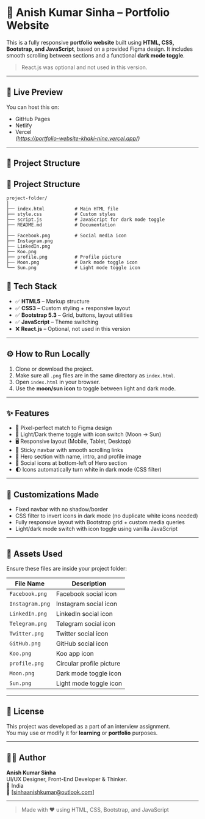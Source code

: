 # 💼 Anish Kumar Sinha – Portfolio Website

This is a fully responsive **portfolio website** built using **HTML, CSS, Bootstrap, and JavaScript**, based on a provided Figma design. It includes smooth scrolling between sections and a functional **dark mode toggle**.

> React.js was optional and not used in this version.

---

## 🔗 Live Preview

You can host this on:
- GitHub Pages
- Netlify
- Vercel  
*(https://portfolio-website-khaki-nine.vercel.app/)*

---

## 📁 Project Structure

## 📁 Project Structure

```
project-folder/
│
├── index.html           # Main HTML file
├── style.css            # Custom styles
├── script.js            # JavaScript for dark mode toggle
├── README.md            # Documentation
│
├── Facebook.png         # Social media icon
├── Instagram.png
├── LinkedIn.png
├── Koo.png
├── profile.png          # Profile picture
├── Moon.png             # Dark mode toggle icon
└── Sun.png              # Light mode toggle icon
```


## 🚀 Tech Stack

- ✅ **HTML5** – Markup structure
- ✅ **CSS3** – Custom styling + responsive layout
- ✅ **Bootstrap 5.3** – Grid, buttons, layout utilities
- ✅ **JavaScript** – Theme switching
- ❌ **React.js** – Optional, not used in this version

---

## ⚙️ How to Run Locally

1. Clone or download the project.
2. Make sure all `.png` files are in the same directory as `index.html`.
3. Open `index.html` in your browser.
4. Use the **moon/sun icon** to toggle between light and dark mode.

---

## ✨ Features

- 🎯 Pixel-perfect match to Figma design
- 🌙 Light/Dark theme toggle with icon switch (Moon → Sun)
- 🖥️ Responsive layout (Mobile, Tablet, Desktop)
- 🔗 Sticky navbar with smooth scrolling links
- 👤 Hero section with name, intro, and profile image
- 📱 Social icons at bottom-left of Hero section
- 🌓 Icons automatically turn white in dark mode (CSS filter)

---

## 🔧 Customizations Made

- Fixed navbar with no shadow/border
- CSS filter to invert icons in dark mode (no duplicate white icons needed)
- Fully responsive layout with Bootstrap grid + custom media queries
- Light/dark mode switch with icon toggle using vanilla JavaScript

---

## 🎨 Assets Used

Ensure these files are inside your project folder:

| File Name     | Description                   |
|---------------|-------------------------------|
| `Facebook.png`  | Facebook social icon         |
| `Instagram.png` | Instagram social icon        |
| `LinkedIn.png`  | LinkedIn social icon         |
| `Telegram.png`  | Telegram social icon         |
| `Twitter.png`   | Twitter social icon          |
| `GitHub.png`    | GitHub social icon           |
| `Koo.png`       | Koo app icon                 |
| `profile.png`   | Circular profile picture     |
| `Moon.png`      | Dark mode toggle icon        |
| `Sun.png`       | Light mode toggle icon       |

---

## 🧾 License

This project was developed as a part of an interview assignment.  
You may use or modify it for **learning** or **portfolio** purposes.

---

## 🙋‍♂️ Author

**Anish Kumar Sinha**  
UI/UX Designer, Front-End Developer & Thinker.  
📍 India  
📧 [sinhaanishkumar@outlook.com]  

---

> Made with ❤️ using HTML, CSS, Bootstrap, and JavaScript
